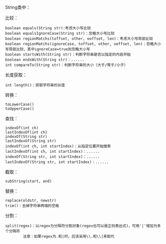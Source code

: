 String类中：

比较：

    boolean equals(String str):考虑大小写比较
    boolean equalsIgnoreCase(String str)：忽略大小写比较
    boolean regionMatchs(toffset, other, ooffset, len)：考虑大小写局部比较
    boolean regionMatchs(ignoreCase, toffset, other, ooffset, len)：忽略大小写局部比较，其中ignoreCase=true则忽略大小写
    boolean startsWith(String str)：判断字符串是否以指定的内容开始
    boolean endsWith(String str)：......
    int compareTo(String str)：判断字符串的大小（大于/等于/小于）

长度获取：

    int length()：获取字符串的长度

转换：

    toLowerCase()
    toUpperCase()

查找：

    indexOf(int ch)
    lastIndexOf(int ch)
    indexOf(String str)
    lastIndexOf(String str)
    indexOf(int ch, int startIndex)：从指定位置开始搜索
    lastIndexOf(int ch, int startIndex)：......
    indexOf(String str, int startIndex)：......
    lastIndexOf(String str, int startIndex)：......

截取：

    subString(start, end)

替换：

    replace(oldstr, newstr)
    trim()：去掉字符串两端的空格

分割：

    split(regex)：以regex为分隔符分割对象(regex也可以是正则表达式)，可用'|'增加为多个分隔符
            注意：如果regex为.和|时，应该采用\\.和\\|来取代
